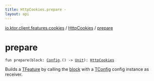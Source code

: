 ```yaml
---
title: HttpCookies.prepare - 
layout: api
---
```


<div class='api-docs-breadcrumbs'><a href="../index.html">io.ktor.client.features.cookies</a> / <a href="index.html">HttpCookies</a> / <a href="./prepare.html">prepare</a></div>

# prepare

<div class="signature"><code><span class="keyword">fun </span><span class="identifier">prepare</span><span class="symbol">(</span><span class="parameterName" id="io.ktor.client.features.cookies.HttpCookies.Companion$prepare(kotlin.Function1((io.ktor.client.features.cookies.HttpCookies.Config, kotlin.Unit)))/block">block</span><span class="symbol">:</span>&nbsp;<a href="-config/index.html"><span class="identifier">Config</span></a><span class="symbol">.</span><span class="symbol">(</span><span class="symbol">)</span>&nbsp;<span class="symbol">-&gt;</span>&nbsp;<a href="https://kotlinlang.org/api/latest/jvm/stdlib/kotlin/-unit/index.html"><span class="identifier">Unit</span></a><span class="symbol">)</span><span class="symbol">: </span><a href="index.html"><span class="identifier">HttpCookies</span></a></code></div>

Builds a <a href="#">TFeature</a> by calling the <a href="-companion/prepare.html#io.ktor.client.features.cookies.HttpCookies.Companion$prepare(kotlin.Function1((io.ktor.client.features.cookies.HttpCookies.Config, kotlin.Unit)))/block">block</a> with a <a href="#">TConfig</a> config instance as receiver.

